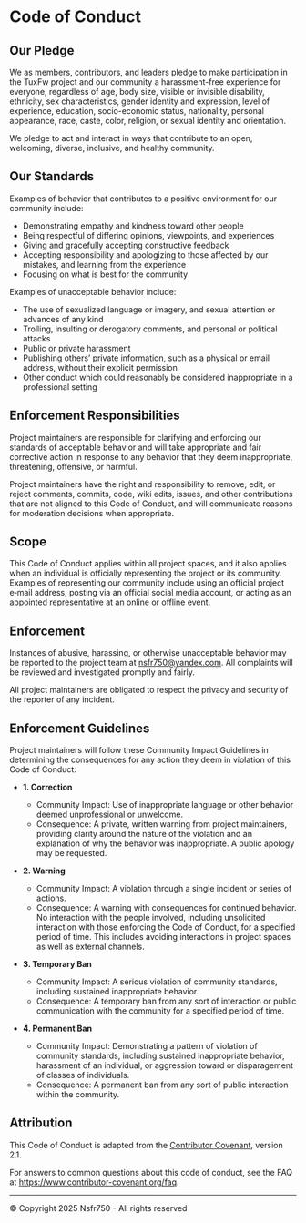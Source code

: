 # Code of Conduct

## Our Pledge

We as members, contributors, and leaders pledge to make participation in the TuxFw project and our community a harassment-free experience for everyone, regardless of age, body size, visible or invisible disability, ethnicity, sex characteristics, gender identity and expression, level of experience, education, socio-economic status, nationality, personal appearance, race, caste, color, religion, or sexual identity and orientation.

We pledge to act and interact in ways that contribute to an open, welcoming, diverse, inclusive, and healthy community.

## Our Standards

Examples of behavior that contributes to a positive environment for our community include:

- Demonstrating empathy and kindness toward other people
- Being respectful of differing opinions, viewpoints, and experiences
- Giving and gracefully accepting constructive feedback
- Accepting responsibility and apologizing to those affected by our mistakes, and learning from the experience
- Focusing on what is best for the community

Examples of unacceptable behavior include:

- The use of sexualized language or imagery, and sexual attention or advances of any kind
- Trolling, insulting or derogatory comments, and personal or political attacks
- Public or private harassment
- Publishing others’ private information, such as a physical or email address, without their explicit permission
- Other conduct which could reasonably be considered inappropriate in a professional setting

## Enforcement Responsibilities

Project maintainers are responsible for clarifying and enforcing our standards of acceptable behavior and will take appropriate and fair corrective action in response to any behavior that they deem inappropriate, threatening, offensive, or harmful.

Project maintainers have the right and responsibility to remove, edit, or reject comments, commits, code, wiki edits, issues, and other contributions that are not aligned to this Code of Conduct, and will communicate reasons for moderation decisions when appropriate.

## Scope

This Code of Conduct applies within all project spaces, and it also applies when an individual is officially representing the project or its community. Examples of representing our community include using an official project e‑mail address, posting via an official social media account, or acting as an appointed representative at an online or offline event.

## Enforcement

Instances of abusive, harassing, or otherwise unacceptable behavior may be reported to the project team at nsfr750@yandex.com. All complaints will be reviewed and investigated promptly and fairly.

All project maintainers are obligated to respect the privacy and security of the reporter of any incident.

## Enforcement Guidelines

Project maintainers will follow these Community Impact Guidelines in determining the consequences for any action they deem in violation of this Code of Conduct:

- **1. Correction**
  - Community Impact: Use of inappropriate language or other behavior deemed unprofessional or unwelcome.
  - Consequence: A private, written warning from project maintainers, providing clarity around the nature of the violation and an explanation of why the behavior was inappropriate. A public apology may be requested.

- **2. Warning**
  - Community Impact: A violation through a single incident or series of actions.
  - Consequence: A warning with consequences for continued behavior. No interaction with the people involved, including unsolicited interaction with those enforcing the Code of Conduct, for a specified period of time. This includes avoiding interactions in project spaces as well as external channels.

- **3. Temporary Ban**
  - Community Impact: A serious violation of community standards, including sustained inappropriate behavior.
  - Consequence: A temporary ban from any sort of interaction or public communication with the community for a specified period of time.

- **4. Permanent Ban**
  - Community Impact: Demonstrating a pattern of violation of community standards, including sustained inappropriate behavior, harassment of an individual, or aggression toward or disparagement of classes of individuals.
  - Consequence: A permanent ban from any sort of public interaction within the community.

## Attribution

This Code of Conduct is adapted from the [Contributor Covenant](https://www.contributor-covenant.org), version 2.1.

For answers to common questions about this code of conduct, see the FAQ at https://www.contributor-covenant.org/faq.

---

© Copyright 2025 Nsfr750 - All rights reserved

